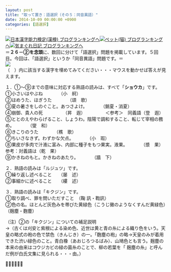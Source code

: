 ```yaml
---
layout: post
title: "取って置き：語選択（その５：同音異語）"
date: 2014-10-09 00:00:00 +0900
categories: [語選択]
---
```


[![](/syuusyuu9701/assets/images/取って置き：語選択（その５：同音異語）-br_c_3028_1.gif)](http://blog.with2.net/link.php?1659096:3028 "日本漢字能力検定(漢検) ブログランキングへ")[日本漢字能力検定(漢検) ブログランキングへ](http://blog.with2.net/link.php?1659096:3028)[![](/syuusyuu9701/assets/images/取って置き：語選択（その５：同音異語）-br_c_1348_1.gif)](http://blog.with2.net/link.php?1659096:1348 "ペット(猫) ブログランキングへ")[ペット(猫) ブログランキングへ](http://blog.with2.net/link.php?1659096:1348)[![](/syuusyuu9701/assets/images/取って置き：語選択（その５：同音異語）-br_c_9257_1.gif)](http://blog.with2.net/link.php?1659096:9257 "気まぐれ日記 ブログランキングへ")[気まぐれ日記 ブログランキングへ](http://blog.with2.net/link.php?1659096:9257)　　  
＝**２６－②を念頭**に、数回に分けて「語選択」問題を掲載しています。５回目。今回は、「語選択」というか「同音異語」問題です。＝  
![](/syuusyuu9701/assets/images/取って置き：語選択（その５：同音異語）-843968d2e9f93cd73574e096cb991349.jpg)  
（　）内に該当する漢字を埋めてみてください・・・マウスを動かせば答えが見えます。  
  
１．①～⑨までの意味に対応する熟語の読みは、すべて「**ショウカ**」です。  
①小さいはやぶね　　　　（小　舸）  
②ほめうた、ほぎうた　　　　（頌　歌）  
③夏の暑さをしのぐこと。あつさよけ。　　　　（銷夏・消夏）  
④崩御、貴人の死　　　　　（昇　遐）　　　　　＜参考＞　同義語（登　遐）  
⑤ととのえやわらげること、しょうわ。陰陽で調和すること、転じて宰相の務め。　　　　（燮　和）  
⑥きこりのうた　　　　（樵　歌）  
⑦ちいさなきず。わずかな欠点。　　　　（小　瑕）  
⑧果皮が多肉で汁液に富み、内部に種子をもつ果実。液果。　　　　（漿　果）　　参考：対義語は（乾　果）  
⑨かきねのもと。かきねのあたり。　　　　（牆　下）  
  
２．熟語の読みは「ルジュツ」です。  
①繰り返し述べること　　（屡　述）  
②事細かに述べること　　（縷　述）  
  
３．熟語の読みは「キクジン」です。  
①取り調べ、罪を問いただすこと　（鞠 訊・鞫訊）  
②色の名。ほとんど灰色みを帯びた黄緑色（こうじ黴のようなくすんだ黄緑色）　　（麹塵・麴塵）  
  
（注）②の「キクジン」についての補足説明  
→（古くは刈安と紫根による染め色、近世は黄と青の糸による織り色をいう。天皇の略式の袍の色で禁色（きんじき）の一。「麴塵の袍」の略→天皇のみが着用できた渋い緑色のこと。青白橡（あおじろつるばみ）、山鳩色とも言う。麹塵の本来の由来はコウジカビの緑の菌糸のことで、柳の若葉を「 麹塵の糸」と呼んだ例が白氏文集に見られる・・・由。）  
  
  
👋👋👋👋👋👋  
